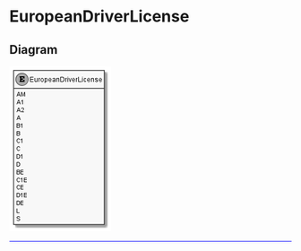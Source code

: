 ﻿# EuropeanDriverLicense

## Diagram

![EuropeanDriverLicense.png](./EuropeanDriverLicense.png "EuropeanDriverLicense")
<hr style="background: blue;" />
